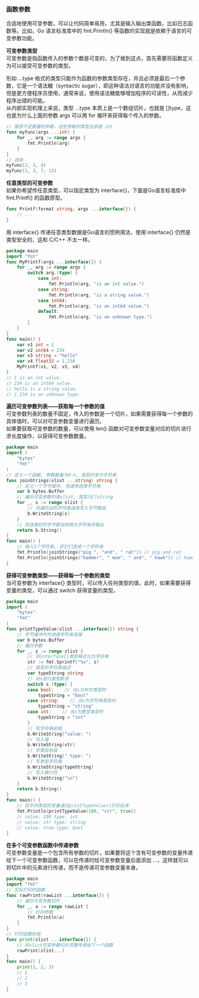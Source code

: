 
### 函数参数
合适地使用可变参数，可以让代码简单易用，尤其是输入输出类函数，比如日志函数等。比如，Go 语言标准库中的 fmt.Println() 等函数的实现就是依赖于语言的可变参数功能。

**可变参数类型**  
可变参数是指函数传入的参数个数是可变的，为了做到这点，首先需要将函数定义为可以接受可变参数的类型。  

形如 ...type 格式的类型只能作为函数的参数类型存在，并且必须是最后一个参数，它是一个语法糖（syntactic sugar），即这种语法对语言的功能并没有影响，但是更方便程序员使用，通常来说，使用语法糖能够增加程序的可读性，从而减少程序出错的可能。  
从内部实现机理上来说，类型 ...type 本质上是一个数组切片，也就是 []type，这也是为什么上面的参数 args 可以用 for 循环来获得每个传入的参数。
```go
// 接受不定数量的参数，这些参数的类型全部是 int
func myfunc(args ...int) {
    for _, arg := range args {
        fmt.Println(arg)
    }
}
// 调用
myfunc(2, 3, 4)
myfunc(1, 3, 7, 13)
```

**任意类型的可变参数**  
如果你希望传任意类型，可以指定类型为 interface{}，下面是Go语言标准库中 fmt.Printf() 的函数原型。
```go
func Printf(format string, args ...interface{}) {
    // ...
}
```
用 interface{} 传递任意类型数据是Go语言的惯例用法，使用 interface{} 仍然是类型安全的，这和 C/C++ 不太一样。  
```go
package main
import "fmt"
func MyPrintf(args ...interface{}) {
    for _, arg := range args {
        switch arg.(type) {
            case int:
                fmt.Println(arg, "is an int value.")
            case string:
                fmt.Println(arg, "is a string value.")
            case int64:
                fmt.Println(arg, "is an int64 value.")
            default:
                fmt.Println(arg, "is an unknown type.")
        }
    }
}
func main() {
    var v1 int = 1
    var v2 int64 = 234
    var v3 string = "hello"
    var v4 float32 = 1.234
    MyPrintf(v1, v2, v3, v4)
}
// 1 is an int value.
// 234 is an int64 value.
// hello is a string value.
// 1.234 is an unknown type.
```

**遍历可变参数列表——获取每一个参数的值**  
可变参数列表的数量不固定，传入的参数是一个切片，如果需要获得每一个参数的具体值时，可以对可变参数变量进行遍历。  
如果要获取可变参数的数量，可以使用 len() 函数对可变参数变量对应的切片进行求长度操作，以获得可变参数数量。  
```go
package main
import (
    "bytes"
    "fmt"
)
// 定义一个函数, 参数数量为0~n, 类型约束为字符串
func joinStrings(slist ...string) string {
    // 定义一个字节缓冲, 快速地连接字符串
    var b bytes.Buffer
    // 遍历可变参数列表slist, 类型为[]string
    for _, s := range slist {
        // 将遍历出的字符串连续写入字节数组
        b.WriteString(s)
    }
    // 将连接好的字节数组转换为字符串并输出
    return b.String()
}
func main() {
    // 输入3个字符串, 将它们连成一个字符串
    fmt.Println(joinStrings("pig ", "and", " rat")) // pig and rat
    fmt.Println(joinStrings("hammer", " mom", " and", " hawk")) // hammer mom and hawk
}
```

**获得可变参数类型——获得每一个参数的类型**  
当可变参数为 interface{} 类型时，可以传入任何类型的值，此时，如果需要获得变量的类型，可以通过 switch 获得变量的类型。  
```go
package main
import (
    "bytes"
    "fmt"
)
func printTypeValue(slist ...interface{}) string {
    // 字节缓冲作为快速字符串连接
    var b bytes.Buffer
    // 遍历参数
    for _, s := range slist {
        // 将interface{}类型格式化为字符串
        str := fmt.Sprintf("%v", s)
        // 类型的字符串描述
        var typeString string
        // 对s进行类型断言
        switch s.(type) {
        case bool:    // 当s为布尔类型时
            typeString = "bool"
        case string:    // 当s为字符串类型时
            typeString = "string"
        case int:    // 当s为整型类型时
            typeString = "int"
        }
        // 写字符串前缀
        b.WriteString("value: ")
        // 写入值
        b.WriteString(str)
        // 写类型前缀
        b.WriteString(" type: ")
        // 写类型字符串
        b.WriteString(typeString)
        // 写入换行符
        b.WriteString("\n")
    }
    return b.String()
}
func main() {
    // 将不同类型的变量通过printTypeValue()打印出来
    fmt.Println(printTypeValue(100, "str", true)) 
    // value: 100 type: int
    // value: str type: string
    // value: true type: bool
}
```

**在多个可变参数函数中传递参数**  
可变参数变量是一个包含所有参数的切片，如果要将这个含有可变参数的变量传递给下一个可变参数函数，可以在传递时给可变参数变量后面添加 ...，这样就可以将切片中的元素进行传递，而不是传递可变参数变量本身。
```go
package main
import "fmt"
// 实际打印的函数
func rawPrint(rawList ...interface{}) {
    // 遍历可变参数切片
    for _, a := range rawList {
        // 打印参数
        fmt.Println(a)
    }
}
// 打印函数封装
func print(slist ...interface{}) {
    // 将slist可变参数切片完整传递给下一个函数
    rawPrint(slist...)
}
func main() {
    print(1, 2, 3)
    // 1
    // 2
    // 3
}
```
